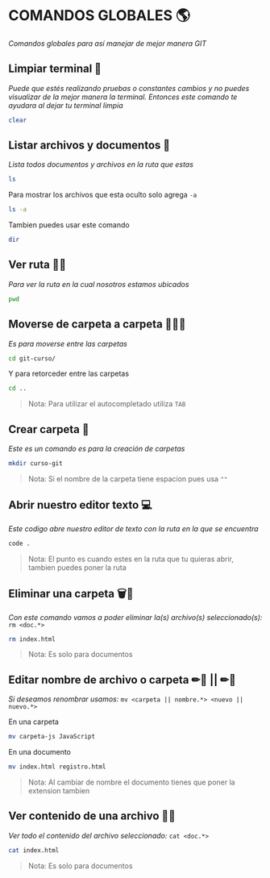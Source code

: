 # COMANDOS GLOBALES 🌎

_Comandos globales para así manejar de mejor manera GIT_


## Limpiar terminal 🧽

_Puede que estés realizando pruebas o constantes cambios y no puedes visualizar de la mejor manera la terminal. Entonces este comando te ayudara al dejar tu terminal limpia_

```bash
clear
```
## Listar archivos y documentos 📖

_Lista todos documentos y archivos en la ruta que estas_

```bash
ls
```
Para mostrar los archivos que esta oculto solo agrega `-a`
```bash
ls -a
```
Tambien puedes usar este comando
```bash
dir
```

## Ver ruta 🚶‍♀️

_Para ver la ruta en la cual nosotros estamos ubicados_

```bash
pwd
```

## Moverse de carpeta a carpeta 📂🔛📁

_Es para moverse entre las carpetas_

```bash
cd git-curso/
```
Y para retorceder entre las carpetas
```bash
cd ..
```
> Nota: Para utilizar el autocompletado utiliza `TAB`

## Crear carpeta 📁

_Este es un comando es para la creación de carpetas_

```bash
mkdir curso-git
```
> Nota: Si el nombre de la carpeta tiene espacion pues usa `""`

## Abrir nuestro editor texto 💻

_Este codigo abre nuestro editor de texto con la ruta en la que se encuentra_

```bash
code .
```
> Nota: El punto es cuando estes en la ruta que tu quieras abrir, tambien puedes poner la ruta

## Eliminar una carpeta 🗑📄

_Con este comando vamos a poder eliminar la(s) archivo(s) seleccionado(s):_ `rm <doc.*>`

```bash
rm index.html
```
> Nota: Es solo para documentos

## Editar nombre de archivo o carpeta ✏📄 || ✏📁
_Si deseamos renombrar usamos:_ `mv <carpeta || nombre.*> <nuevo || nuevo.*>`

En una carpeta
```bash
mv carpeta-js JavaScript
```
En una documento
```bash
mv index.html registro.html
```
> Nota: Al cambiar de nombre el documento tienes que poner la extension tambien


## Ver contenido de una archivo 📄👀

_Ver todo el contenido del archivo seleccionado:_ `cat <doc.*>`

```bash
cat index.html
```
> Nota: Es solo para documentos

